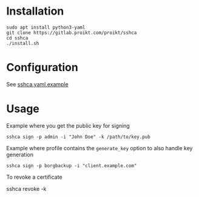 # Installation

    sudo apt install python3-yaml
    git clone https://gitlab.proikt.com/proikt/sshca
    cd sshca
    ./install.sh

# Configuration
See [sshca.yaml.example](src/sshca.yaml.example)

# Usage
Example where you get the public key for signing

    sshca sign -p admin -i "John Doe" -k /path/to/key.pub

Example where profile contains the `generate_key` option to also handle key generation

    sshca sign -p borgbackup -i "client.example.com"

To revoke a certificate

   sshca revoke -k <public key or KRL specification file>
